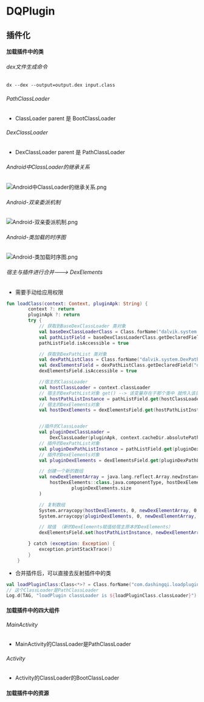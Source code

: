 # DQPlugin

## 插件化
#### 加载插件中的类
###### dex文件生成命令
``` shell
dx --dex --output=output.dex input.class
```
###### PathClassLoader
- ClassLoader parent 是 BootClassLoader
###### DexClassLoader
- DexClassLoader parent 是 PathClassLoader

###### Android中ClassLoader的继承关系
![Android中ClassLoader的继承关系.png](https://upload-images.jianshu.io/upload_images/4997216-73200a368de4c32e.png?imageMogr2/auto-orient/strip%7CimageView2/2/w/1240)

###### Android-双亲委派机制
![Android-双亲委派机制.png](https://upload-images.jianshu.io/upload_images/4997216-35304b95d80ad58d.png?imageMogr2/auto-orient/strip%7CimageView2/2/w/1240)

###### Android-类加载的时序图
![Android-类加载时序图.png](https://upload-images.jianshu.io/upload_images/4997216-21352da296ff32bd.png?imageMogr2/auto-orient/strip%7CimageView2/2/w/1240)

###### 宿主与插件进行合并---> DexElements
- 需要手动给应用权限
```kotlin
fun loadClass(context: Context, pluginApk: String) {
        context ?: return
        pluginApk ?: return
        try {
            // 获取到BaseDexClassLoader 类对象
            val baseDexClassLoaderClass = Class.forName("dalvik.system.BaseDexClassLoader")
            val pathListField = baseDexClassLoaderClass.getDeclaredField("pathList")
            pathListField.isAccessible = true

            // 获取到DexPathList 类对象
            val dexPathListClass = Class.forName("dalvik.system.DexPathList")
            val dexElementsField = dexPathListClass.getDeclaredField("dexElements")
            dexElementsField.isAccessible = true

            //宿主的ClassLoader
            val hostClassLoader = context.classLoader
            // 宿主的DexPathList对象 get() --> 该变量存在于那个类中 就传入该类的对象 就能获取该引用指向的对象
            val hostPathListInstance = pathListField.get(hostClassLoader)
            // 宿主的DexElements对象
            val hostDexElements = dexElementsField.get(hostPathListInstance) as Array<Any>


            //插件的ClassLoader
            val pluginDexClassLoader =
                DexClassLoader(pluginApk, context.cacheDir.absolutePath, null, hostClassLoader)
            // 插件的DexPathList对象
            val pluginDexPathListInstance = pathListField.get(pluginDexClassLoader)
            // 插件的DexElements对象
            val pluginDexElements = dexElementsField.get(pluginDexPathListInstance) as Array<Any>

            // 创建一个新的数组
            val newDexElementArray = java.lang.reflect.Array.newInstance(
                hostDexElements::class.java.componentType, hostDexElements.size +
                        pluginDexElements.size
            )

            // 复制数组
            System.arraycopy(hostDexElements, 0, newDexElementArray, 0, hostDexElements.size)
            System.arraycopy(pluginDexElements, 0, newDexElementArray, hostDexElements.size, hostDexElements.size)

            // 赋值 （新的DexElements赋值给宿主原本的DexElements）
            dexElementsField.set(hostPathListInstance, newDexElementArray)

        } catch (exception: Exception) {
            exception.printStackTrace()
        }
    }
```
- 合并插件后，可以直接去反射插件中的类
```kotlin
val loadPluginClass:Class<*>? = Class.forName("com.dashingqi.loadplugin.LoadPlugin")
// 这个ClassLoader是PathClassLoader
Log.d(TAG, "loadPlugin classLoader is ${loadPluginClass.classLoader}")
```

#### 加载插件中的四大组件
###### MainActivity
- MainActivity的ClassLoader是PathClassLoader
###### Activity
- Activity的ClassLoader的BootClassLoader

#### 加载插件中的资源
